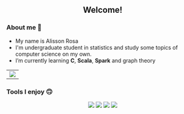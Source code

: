  



<h2 align="center"> Welcome! </h2>


### About me :thinking:
* My name is Alisson Rosa  
* I'm undergraduate student in statistics and  study some topics of computer science on my own.
* I’m currently learning **C**, **Scala**, **Spark** and graph theory


<table>
  <tr>
    <td align="center" style="padding=0;width=50%;">
      <img align="center" style="padding=0;" src="https://github-readme-stats.vercel.app/api?username=AlissonRP&show_icons=true&theme=default&count_private=true&hide_border=true&icon_color=078907&title_color=FFFDFD&text_color=FFFDFD&bg_color=00000000" />
    </td>
  </tr>
</table>


### Tools I enjoy 🙃 

<div style="text-align:center">

![](https://img.shields.io/badge/Code-R-informational?style=flat&logo=R&logoColor=white&color=09A209)
![](https://img.shields.io/badge/Code-Python-informational?style=flat&logo=python&logoColor=white&color=0A6E0A)
![](https://img.shields.io/badge/Code-Markdown-informational?style=flat&logo=Markdown&logoColor=white&color=177617)
![](https://img.shields.io/badge/Editor-VS%20Code-informational?style=flat&logo=visual%20studio&logoColor=white&color=087308)

</div>







